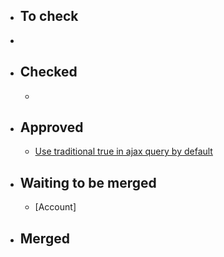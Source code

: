 - ## To check
-
- ## Checked
	-
- ## Approved
	- [Use traditional true in ajax query by default](https://gitlab.vertis.com:8443/vertis/mv2/-/merge_requests/400)
- ## Waiting to be merged
	- [Account]
- ## Merged